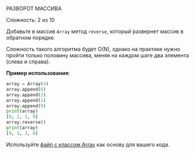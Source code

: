 РАЗВОРОТ МАССИВА

Сложность: 2 из 10

Добавьте в массив `Array` метод `reverse`, который развернет массив в обратном порядке.

Сложность такого алгоритма будет O(N), однако на практике нужно пройти только половину массива, меняя на каждом шаге два элемента (слева и справа).

**Пример использования**:

``` python
array = Array(4)
array.append(6)
array.append(2)
array.append(1)
array.append(9)
print(array)
[6, 2, 1, 9]
array.reverse()
print(array)
[9, 1, 2, 6]
```

Используйте [файл с классом Array](initial.py) как основу для вашего кода.